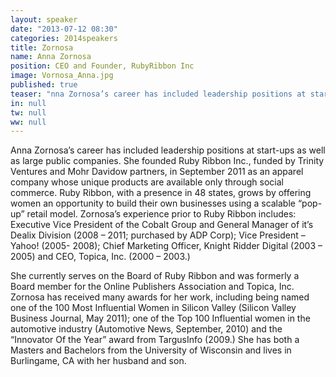 ```yaml
---
layout: speaker
date: "2013-07-12 08:30"
categories: 2014speakers
title: Zornosa
name: Anna Zornosa
position: CEO and Founder, RubyRibbon Inc
image: Vornosa_Anna.jpg
published: true
teaser: "nna Zornosa’s career has included leadership positions at start-ups as well as large public companies. She founded Ruby Ribbon in September 2011 as an apparel company whose unique products are available only through social commerce."
in: null
tw: null
ww: null
---
```

Anna Zornosa’s career has included leadership positions at start-ups as well as large public companies. She founded Ruby Ribbon Inc., funded by Trinity Ventures and Mohr Davidow partners, in September 2011 as an apparel company whose unique products are available only through social commerce.  Ruby Ribbon, with a presence in 48 states, grows by offering women an opportunity to build their own businesses using a scalable “pop-up” retail model.  Zornosa’s experience prior to Ruby Ribbon includes: Executive Vice President of the Cobalt Group and General Manager of it’s Dealix Division (2008 – 2011; purchased by ADP Corp); Vice President – Yahoo! (2005- 2008); Chief Marketing Officer, Knight Ridder Digital (2003 – 2005) and CEO, Topica, Inc. (2000 – 2003.) 

She currently serves on the Board of Ruby Ribbon and was formerly a Board member for the Online Publishers Association and Topica, Inc. Zornosa has received many awards for her work, including being named one of the 100 Most Influential Women in Silicon Valley (Silicon Valley Business Journal, May 2011); one of the Top 100 Influential women in the automotive industry (Automotive News, September, 2010) and the “Innovator Of the Year” award from TargusInfo (2009.) She has both a Masters and Bachelors from the University of Wisconsin and lives in Burlingame, CA with her husband and son.

